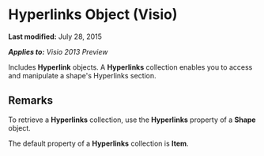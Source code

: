 
# Hyperlinks Object (Visio)

 **Last modified:** July 28, 2015

 _**Applies to:** Visio 2013 Preview_

Includes  **Hyperlink** objects. A **Hyperlinks** collection enables you to access and manipulate a shape's Hyperlinks section.


## Remarks

To retrieve a  **Hyperlinks** collection, use the **Hyperlinks** property of a **Shape** object.

The default property of a  **Hyperlinks** collection is **Item**.

